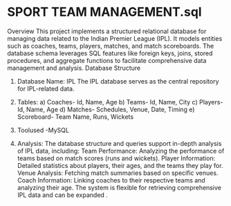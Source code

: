 # SPORT TEAM MANAGEMENT.sql
Overview
This project implements a structured relational database for managing data related to the Indian Premier League (IPL). It models entities such as coaches, teams, players, matches, and match scoreboards. The database schema leverages SQL features like foreign keys, joins, stored procedures, and aggregate functions to facilitate comprehensive data management and analysis.
Database Structure
1. Database Name: IPL
The IPL database serves as the central repository for IPL-related data.
2. Tables:
 a)	Coaches- Id, Name, Age
b)	Teams- Id, Name, City
c)	Players- Id, Name, Age
d)	Matches- Schedules, Venue, Date, Timing
e)	Scoreboard- Team Name, Runs, Wickets

4. Toolused -MySQL
   
5. Analysis:
The database structure and queries support in-depth analysis of IPL data, including:
Team Performance: Analyzing the performance of teams based on match scores (runs and wickets).
Player Information: Detailed statistics about players, their ages, and the teams they play for.
Venue Analysis: Fetching match summaries based on specific venues.
Coach Information: Linking coaches to their respective teams and analyzing their age.
The system is flexible for retrieving comprehensive IPL data and can be expanded .













